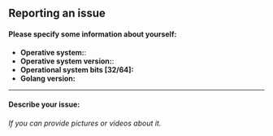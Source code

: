 ## Reporting an issue
#### Please specify some information about yourself:
* **Operative system:**:
* **Operative system version:**:
* **Operational system bits [32/64]:**
* **Golang version:**

---

#### Describe your issue:
###### If you can provide pictures or videos about it.
